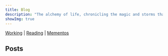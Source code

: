 ```yaml
---
title: Blog
description: "The alchemy of life, chronicling the magic and storms that shaped my journey- life, technology and everything in between."
showImg: true
---
```

<script type="module" src="/assets/js/index.min.js"></script>

[Working](/working.html)  | [Reading](/reading.html)  |   [Mementos](/mementos.html)  

## Posts
